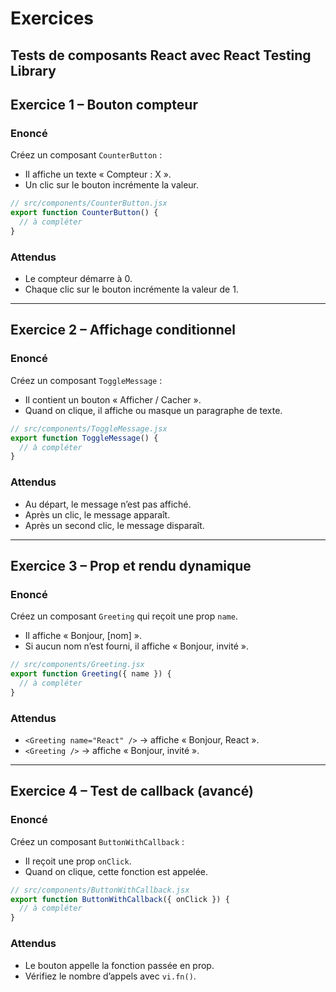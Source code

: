 # Exercices

## Tests de composants React avec React Testing Library


## **Exercice 1 – Bouton compteur**

### Enoncé

Créez un composant `CounterButton` :

* Il affiche un texte « Compteur : X ».
* Un clic sur le bouton incrémente la valeur.

```jsx
// src/components/CounterButton.jsx
export function CounterButton() {
  // à compléter
}
```

### Attendus

* Le compteur démarre à 0.
* Chaque clic sur le bouton incrémente la valeur de 1.


---

## **Exercice 2 – Affichage conditionnel**

### Enoncé

Créez un composant `ToggleMessage` :

* Il contient un bouton « Afficher / Cacher ».
* Quand on clique, il affiche ou masque un paragraphe de texte.

```jsx
// src/components/ToggleMessage.jsx
export function ToggleMessage() {
  // à compléter
}
```

### Attendus

* Au départ, le message n’est pas affiché.
* Après un clic, le message apparaît.
* Après un second clic, le message disparaît.


---

## **Exercice 3 – Prop et rendu dynamique**

### Enoncé

Créez un composant `Greeting` qui reçoit une prop `name`.

* Il affiche « Bonjour, [nom] ».
* Si aucun nom n’est fourni, il affiche « Bonjour, invité ».

```jsx
// src/components/Greeting.jsx
export function Greeting({ name }) {
  // à compléter
}
```

### Attendus

* `<Greeting name="React" />` → affiche « Bonjour, React ».
* `<Greeting />` → affiche « Bonjour, invité ».


---

## **Exercice 4 – Test de callback (avancé)**

### Enoncé

Créez un composant `ButtonWithCallback` :

* Il reçoit une prop `onClick`.
* Quand on clique, cette fonction est appelée.

```jsx
// src/components/ButtonWithCallback.jsx
export function ButtonWithCallback({ onClick }) {
  // à compléter
}
```

### Attendus

* Le bouton appelle la fonction passée en prop.
* Vérifiez le nombre d’appels avec `vi.fn()`.



